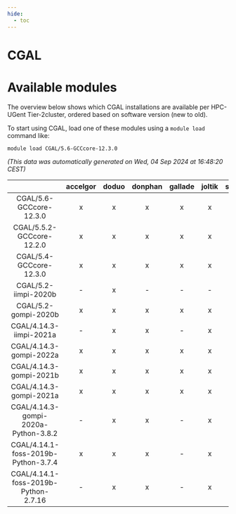 ```yaml
---
hide:
  - toc
---
```


CGAL
====

# Available modules


The overview below shows which CGAL installations are available per HPC-UGent Tier-2cluster, ordered based on software version (new to old).

To start using CGAL, load one of these modules using a `module load` command like:

```shell
module load CGAL/5.6-GCCcore-12.3.0
```

*(This data was automatically generated on Wed, 04 Sep 2024 at 16:48:20 CEST)*  

| |accelgor|doduo|donphan|gallade|joltik|shinx|skitty|
| :---: | :---: | :---: | :---: | :---: | :---: | :---: | :---: |
|CGAL/5.6-GCCcore-12.3.0|x|x|x|x|x|x|x|
|CGAL/5.5.2-GCCcore-12.2.0|x|x|x|x|x|-|x|
|CGAL/5.4-GCCcore-12.3.0|x|x|x|x|x|x|x|
|CGAL/5.2-iimpi-2020b|-|x|-|-|-|-|-|
|CGAL/5.2-gompi-2020b|x|x|x|x|x|-|x|
|CGAL/4.14.3-iimpi-2021a|-|x|x|-|x|-|x|
|CGAL/4.14.3-gompi-2022a|x|x|x|x|x|-|x|
|CGAL/4.14.3-gompi-2021b|x|x|x|x|x|-|x|
|CGAL/4.14.3-gompi-2021a|x|x|x|x|x|-|x|
|CGAL/4.14.3-gompi-2020a-Python-3.8.2|-|x|x|-|x|-|x|
|CGAL/4.14.1-foss-2019b-Python-3.7.4|x|x|x|-|x|-|x|
|CGAL/4.14.1-foss-2019b-Python-2.7.16|-|x|x|-|x|-|x|
